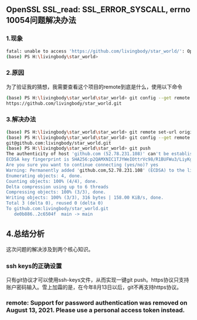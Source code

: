 ##  OpenSSL SSL_read: SSL_ERROR_SYSCALL, errno 10054问题解决办法

### 1.现象

```bash
fatal: unable to access 'https://github.com/livingbody/star_world/': OpenSSL SSL_read: SSL_ERROR_SYSCALL, errno 10054
(base) PS H:\livingbody\star_world>
```

### 2.原因



为了验证我的猜想，我需要查看这个项目的remote到底是什么，使用以下命令

```bash
(base) PS H:\livingbody\star_world\star_world> git config --get remote.origin.url
https://github.com/livingbody/star_world.git
```



### 3.解决办法

```bash
(base) PS H:\livingbody\star_world\star_world> git remote set-url origin git@github.com:livingbody/star_world.git
(base) PS H:\livingbody\star_world\star_world> git config --get remote.origin.url
git@github.com:livingbody/star_world.git
(base) PS H:\livingbody\star_world\star_world> git push
The authenticity of host 'github.com (52.78.231.108)' can't be established.
ECDSA key fingerprint is SHA256:p2QAMXNIC1TJYWeIOttrVc98/R1BUFWu3/LiyKgUfQM.
Are you sure you want to continue connecting (yes/no)? yes
Warning: Permanently added 'github.com,52.78.231.108' (ECDSA) to the list of known hosts.
Enumerating objects: 4, done.
Counting objects: 100% (4/4), done.
Delta compression using up to 6 threads
Compressing objects: 100% (3/3), done.
Writing objects: 100% (3/3), 316 bytes | 158.00 KiB/s, done.
Total 3 (delta 0), reused 0 (delta 0)
To github.com:livingbody/star_world.git
   de0b886..2c6504f  main -> main
```



## 4.总结分析



这次问题的解决涉及到两个核心知识。

### ssh keys的正确设置

只有git协议才可以使用ssh-keys文件，从而实现一键git push。https协议只支持账户密码输入。雪上加霜的是，在今年8月13日以后，git不再支持https协议。

###  remote: Support for password authentication was removed on August 13, 2021. Please use a personal access token instead.